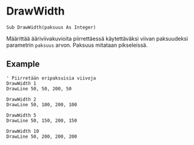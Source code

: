 <!--graphics-->
DrawWidth
==========

```eppabasic
Sub DrawWidth(paksuus As Integer)
```

Määrittää ääriviivakuvioita piirrettäessä käytettäväksi viivan paksuudeksi parametrin `paksuus` arvon.
Paksuus mitataan pikseleissä.

Example
----------
```eppabasic
' Piirretään eripaksuisia viivoja
DrawWidth 1
DrawLine 50, 50, 200, 50

DrawWidth 2
DrawLine 50, 100, 200, 100

DrawWidth 5
DrawLine 50, 150, 200, 150

DrawWidth 10
DrawLine 50, 200, 200, 200
```
